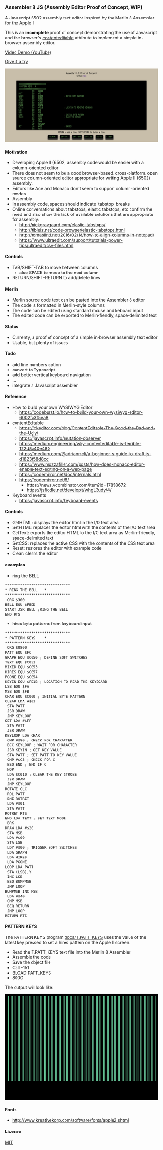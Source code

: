 ### Assembler 8 JS (Assembly Editor Proof of Concept, WIP)

A Javascript 6502 assembly text editor inspired by the Merlin 8 Assembler for the Apple II

This is an **incomplete** proof of concept demonstrating the use of Javascript and the browser's [contenteditable](https://developer.mozilla.org/en-US/docs/Web/Guide/HTML/Editable_content) attribute to implement a simple in-browser assembly editor.

[Video  Demo (YouTube)](https://youtu.be/7-aDlfaTPNk)

[Give it a try](https://wwlib.org/assembler-8-js/)

![assembler-8-js-editor](docs/assembler-8-js-editor.png)

#### Motivation
- Developing Apple II (6502) assembly code would be easier with a column-oriented editor
- There does not seem to be a good browser-based, cross-platform, open source column-oriented editor appropriate for writing Apple II (6502) assembly.
- Editors like Ace and Monaco don't seem to support column-oriented modes.
- Assembly
- In assembly code, spaces should indicate 'tabstop' breaks
- Online conversations about tabstops, elastic tabstops, etc confirm the need and also show the lack of available solutions that are appropriate for assembly:
  - http://nickgravgaard.com/elastic-tabstops/
  - http://tibleiz.net/code-browser/elastic-tabstops.html
  - http://tomaslind.net/2016/02/18/how-to-align-columns-in-notepad/
  - https://www.ultraedit.com/support/tutorials-power-tips/ultraedit/csv-files.html

#### Controls
- TAB/SHIFT-TAB to move between columns
  - also SPACE to moce to the next column
- RETURN/SHIFT-RETURN to add/delete lines

#### Merlin
- Merlin source code text can be pasted into the Assembler 8 editor
- The code is formatted in Merlin-style columns
- The code can be edited using standard mouse and keboard input
- The edited code can be exported to Merlin-fiendly, space-delimited text

#### Status
- Currenty, a proof of concept of a simple in-browser assembly text editor
- Usable, but plenty of issues

#### Todo
- add line numbers option
- convert to Typescript
- add better vertical keyboard navigation
- ...
- integrate a Javascript assembler

#### Reference
- How to build your own WYSIWYG Editor
  - https://codeburst.io/how-to-build-your-own-wysiwyg-editor-6002fa3f5ea8
- contentEditable
  - https://ckeditor.com/blog/ContentEditable-The-Good-the-Bad-and-the-Ugly/
  - https://javascript.info/mutation-observer
  - https://medium.engineering/why-contenteditable-is-terrible-122d8a40e480
  - https://medium.com/@adrianmcli/a-beginner-s-guide-to-draft-js-d1823f58d8cc
  - https://www.mozzafiller.com/posts/how-does-monaco-editor-enable-text-editing-on-a-web-page
  - https://codemirror.net/doc/internals.html
  - https://codemirror.net/6/
    - https://news.ycombinator.com/item?id=17858672
    - https://jsfiddle.net/developit/whgL3udy/4/
- Keyboard events
  - https://javascript.info/keyboard-events


#### Controls
- GetHTML: displays the editor html in the I/O text area
- SetHTML: replaces the editor html with the contents of the I/O text area
- GetText: exports the editor HTML to the I/O text area as Merlin-friendly, space-delimited text
- SetCSS: replaces the active CSS with the contents of the CSS text area
- Reset: restores the editor with example code
- Clear: clears the editor


#### examples
- ring the BELL
```
******************************
* RING THE BELL   *
******************************
 ORG $300 
BELL EQU $FBDD 
START JSR BELL ;RING THE BELL
END RTS
```

- hires byte patterns from keyboard input
```
******************************
* PATTERN KEYS    *
******************************
 ORG $0800 
PATT EQU $FC 
GRAPH EQU $C050 ; DEFINE SOFT SWITCHES
TEXT EQU $C051 
MIXED EQU $C053 
HIRES EQU $C057 
PGONE EQU $C054 
KEYIN EQU $FD1B ; LOCATION TO READ THE KEYBOARD
LSB EQU $FA 
MSB EQU $FB 
CHAR EQU $C000 ; INITIAL BYTE PATTERN
CLEAR LDA #$01 
 STA PATT 
 JSR DRAW 
 JMP KEYLOOP 
SET LDA #$FF 
 STA PATT 
 JSR DRAW 
KEYLOOP LDA CHAR 
 CMP #$80 ; CHECK FOR CHARACTER
 BCC KEYLOOP ; WAIT FOR CHARACTER
 JSR KEYIN ; GET KEY VALUE
 STA PATT ; SET PATT TO KEY VALUE
 CMP #$C3 ; CHECK FOR C
 BEQ END ; END IF C
 NOP 
 LDA $C010 ; CLEAR THE KEY STROBE
 JSR DRAW 
 JMP KEYLOOP 
ROTATE CLC 
 ROL PATT 
 BNE ROTRET 
 LDA #$01 
 STA PATT 
ROTRET RTS 
END LDA TEXT ; SET TEXT MODE
 BRK 
DRAW LDA #$20 
 STA MSB 
 LDA #$00 
 STA LSB 
 LDY #$00 ; TRIGGER SOFT SWITCHES
 LDA GRAPH 
 LDA HIRES 
 LDA PGONE 
LOOP LDA PATT 
 STA (LSB),Y 
 INC LSB 
 BEQ BUMPMSB 
 JMP LOOP 
BUMPMSB INC MSB 
 LDA #$40 
 CMP MSB 
 BEQ RETURN 
 JMP LOOP 
RETURN RTS
```

#### PATTERN KEYS
The PATTERN KEYS program [docs/T.PATT_KEYS](docs/T.PATT_KEYS) uses the value of the latest key pressed to set a hires pattern on the Apple II screen.  
- Read the T.PATT_KEYS text file into the Merlin 8 Assembler
- Assemble the code
- Save the object file
- Call -151
- BLOAD PATT_KEYS
- 800G

The output will look like:  

![PATT_KEYS Output](docs/assembler-8-js-pattern.png)


#### Fonts
- http://www.kreativekorp.com/software/fonts/apple2.shtml

#### License

[MIT](https://github.com/electron/electron/blob/master/LICENSE)